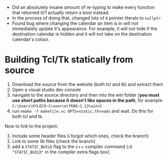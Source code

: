 - Did an absolutely insane amount of re-typing to make every function that returned 0/1 actually return a bool instead.
- In the process of doing that, changed lots of `0` pointer literals to `nullptr`.
- Found bug where changing the calendar an item is in will not immediately update it's appearance. For example, it will not hide if the destination calendar is hidden and it will not take on the destination calendar's colour.

# Building Tcl/Tk statically from source
1. Download the source from the website (both tcl and tk) and extract them
2. Open a visual studio dev console
3. navigate to the source directory and then into the win folder (**you must use short paths because it doesn't like spaces in the path**, for example `C:\Users\KYLECO~1\source\TK86~1.13\win>`)
4. run `nmake -f makefile.vc OPTS=static,threads` and wait. Do this for both tcl and tk.

Now to link to the project:
1. Include some header files (i forgot which ones, check the branch)
2. Link to some lib files (check the branch)
3. add a `STATIC_BUILD` flag to the c++ compiler command (`/D "STATIC_BUILD"` in the compiler extra flags box)